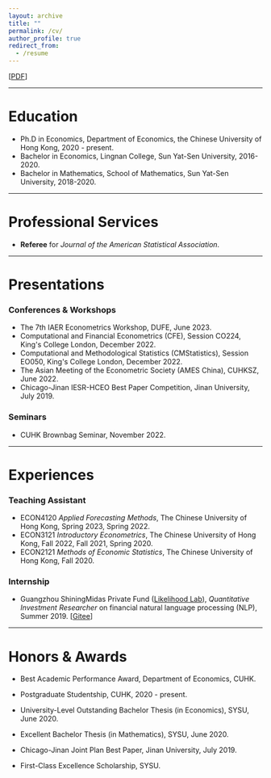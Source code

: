 ```yaml
---
layout: archive
title: ""
permalink: /cv/
author_profile: true
redirect_from:
  - /resume
---
```


[[PDF](http://ziweimei.github.io/cv.pdf)]

***



# Education

* Ph.D in Economics, Department of Economics, the Chinese University of Hong Kong, 2020 - present.
* Bachelor in Economics, Lingnan College, Sun Yat-Sen University, 2016-2020. 
* Bachelor in Mathematics, School of Mathematics, Sun Yat-Sen University, 2018-2020. 




***



# Professional Services

* **Referee** for *Journal of the American Statistical Association*.

***



# Presentations

### Conferences & Workshops

* The 7th IAER Econometrics Workshop, DUFE, June 2023.
* Computational and Financial Econometrics (CFE), Session CO224, King's College London, December 2022. 
* Computational and Methodological Statistics (CMStatistics), Session EO050, King's College London, December 2022. 
* The Asian Meeting of the Econometric Society (AMES China), CUHKSZ, June 2022. 
* Chicago-Jinan IESR-HCEO Best Paper Competition, Jinan University, July 2019.

### Seminars

* CUHK Brownbag Seminar, November 2022.

***



# Experiences

### Teaching Assistant

* ECON4120 *Applied Forecasting Methods*, The Chinese University of Hong Kong, Spring 2023, Spring 2022.
* ECON3121 *Introductory Econometrics*, The Chinese University of Hong Kong,
  Fall 2022, Fall 2021, Spring 2020.
* ECON2121 *Methods of Economic Statistics*, The Chinese University of Hong Kong, Fall 2020.

### Internship

* Guangzhou ShiningMidas Private Fund ([Likelihood Lab](http://www.maxlikelihood.cn/)), *Quantitative Investment Researcher* on financial natural language processing (NLP), Summer 2019.  [[Gitee](https://gitee.com/likelihoodlab/NLP2019)]



***



# Honors & Awards 

* Best Academic Performance Award, Department of Economics, CUHK.

* Postgraduate Studentship, CUHK, 2020 - present. 

* University-Level Outstanding Bachelor Thesis (in Economics), SYSU, June 2020. 

* Excellent Bachelor Thesis (in Mathematics), SYSU, June 2020.

* Chicago-Jinan Joint Plan Best Paper, Jinan University, July 2019. 

* First-Class Excellence Scholarship, SYSU. 

  

  

